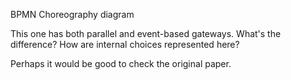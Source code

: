 BPMN Choreography diagram

This one has both parallel and event-based gateways. What's the difference? How are internal choices represented here?

Perhaps it would be good to check the original paper.